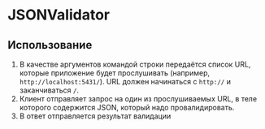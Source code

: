 # JSONValidator
## Использование
1. В качестве аргументов командой строки передаётся список URL, которые приложение будет прослушивать (например, `http://localhost:5431/`). URL должен начинаться с `http://` и заканчиваться `/`.
2. Клиент отправляет запрос на один из прослушиваемых URL, в теле которого содержится JSON, который надо провалидировать. 
3. В ответ отправляется результат валидации
